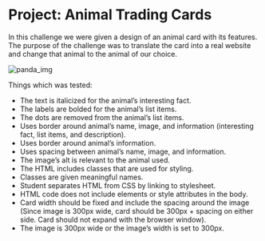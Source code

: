 # Project: Animal Trading Cards

In this challenge we were given a design of an animal card with its features.
The purpose of the challenge was to translate the card into a real website and change that animal to the animal of our choice.

![panda_img](https://user-images.githubusercontent.com/35920708/36977232-215d183a-2089-11e8-9817-631360ffcf8c.PNG)

Things which was tested:
* The text is italicized for the animal’s interesting fact. 
* The labels are bolded for the animal’s list items. 
* The dots are removed from the animal’s list items. 
* Uses border around animal’s name, image, and information (interesting fact, list items, and description). 
* Uses border around animal’s information. 
* Uses spacing between animal’s name, image, and information. 
* The image’s alt is relevant to the animal used. 
* The HTML includes classes that are used for styling. 
* Classes are given meaningful names. 
* Student separates HTML from CSS by linking to stylesheet. 
* HTML code does not include elements or style attributes in the body. 
* Card width should be fixed and include the spacing around the image (Since image is 300px wide, card should be 300px + spacing on either side. Card should not expand with the browser window).  
* The image is 300px wide or the image’s width is set to 300px. 
